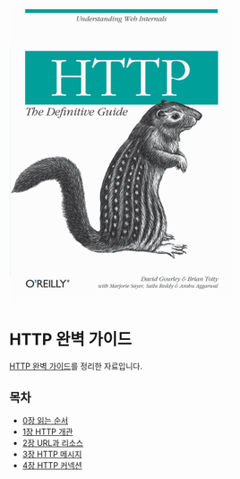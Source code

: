 <img src="./image/13515315.png" width="400" />



# HTTP 완벽 가이드

[HTTP 완벽 가이드](http://www.yes24.com/Product/Goods/15381085?OzSrank=1)를 정리한 자료입니다.



## 목차

* [0장 읽는 순서](https://github.com/binghe819/TIL/blob/master/Network/HTTP%20The%20Definitive%20Guide/0%EC%9E%A5.%20%EC%9D%BD%EB%8A%94%20%EC%88%9C%EC%84%9C.md)
* [1장 HTTP 개관](https://github.com/binghe819/TIL/blob/master/Network/HTTP%20The%20Definitive%20Guide/1%EC%9E%A5.%20HTTP%20%EA%B0%9C%EA%B4%80.md)
* [2장 URL과 리소스](https://github.com/binghe819/TIL/blob/master/Network/HTTP%20The%20Definitive%20Guide/2%EC%9E%A5.%20URL%EA%B3%BC%20%EB%A6%AC%EC%86%8C%EC%8A%A4.md)
* [3장 HTTP 메시지](https://github.com/binghe819/TIL/blob/master/Network/HTTP%20The%20Definitive%20Guide/3%E1%84%8C%E1%85%A1%E1%86%BC.%20HTTP%20%E1%84%86%E1%85%A6%E1%84%89%E1%85%B5%E1%84%8C%E1%85%B5.md)
* [4장 HTTP 커넥션](https://github.com/binghe819/TIL/blob/master/Network/HTTP%20The%20Definitive%20Guide/4%E1%84%8C%E1%85%A1%E1%86%BC.%20HTTP%20%E1%84%8F%E1%85%A5%E1%84%82%E1%85%A6%E1%86%A8%E1%84%89%E1%85%A7%E1%86%AB.md)

